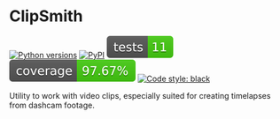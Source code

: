 # ClipSmith

[![Python versions](https://img.shields.io/pypi/pyversions/clipsmith.svg)](https://pypi.org/project/clipsmith)
[![PyPI](https://img.shields.io/pypi/v/clipsmith?color=%2334D058&label=pypi%20package)](https://pypi.org/project/clipsmith)
[![Tests](./badges/tests.svg?dummy=8484744)]()
[![Coverage](./badges/cov.svg?dummy=8484744)]()
[![Code style: black](https://img.shields.io/badge/code%20style-black-000000.svg)](https://github.com/psf/black)

Utility to work with video clips, especially suited for creating timelapses from dashcam footage.
